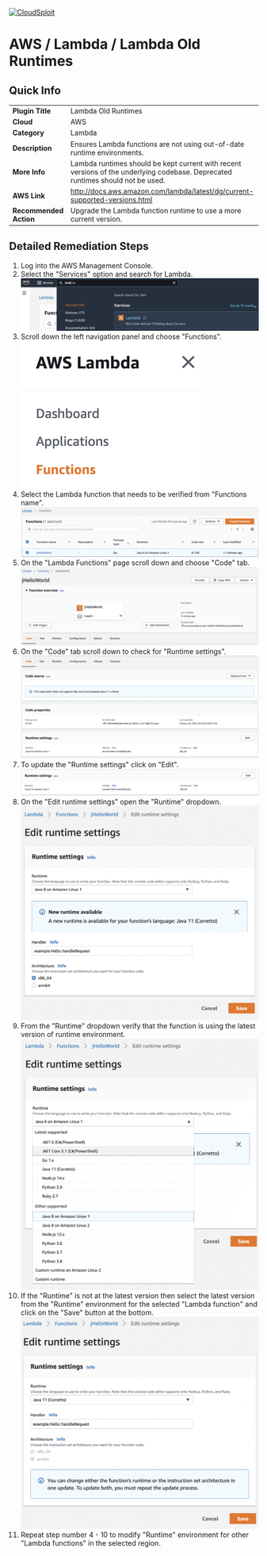 [![CloudSploit](https://cloudsploit.com/img/logo-new-big-text-100.png "CloudSploit")](https://cloudsploit.com)

# AWS / Lambda / Lambda Old Runtimes

## Quick Info

| | |
|-|-|
| **Plugin Title** | Lambda Old Runtimes |
| **Cloud** | AWS |
| **Category** | Lambda |
| **Description** | Ensures Lambda functions are not using out-of-date runtime environments. |
| **More Info** | Lambda runtimes should be kept current with recent versions of the underlying codebase. Deprecated runtimes should not be used. |
| **AWS Link** | http://docs.aws.amazon.com/lambda/latest/dg/current-supported-versions.html |
| **Recommended Action** | Upgrade the Lambda function runtime to use a more current version. |

## Detailed Remediation Steps
1. Log into the AWS Management Console.
2. Select the "Services" option and search for Lambda. </br> <img src="/resources/aws/lambda/lambda-old-runtimes/step2.png"/>
3. Scroll down the left navigation panel and choose "Functions".</br> <img src="/resources/aws/lambda/lambda-old-runtimes/step3.png"/>
4. Select the Lambda function that needs to be verified from "Functions name".</br> <img src="/resources/aws/lambda/lambda-old-runtimes/step4.png"/>
5. On the "Lambda Functions" page scroll down and choose "Code" tab.</br> <img src="/resources/aws/lambda/lambda-old-runtimes/step5.png"/>
6. On the "Code" tab scroll down to check for "Runtime settings".</br> <img src="/resources/aws/lambda/lambda-old-runtimes/step6.png"/>
7. To update the "Runtime settings" click on "Edit". </br> <img src="/resources/aws/lambda/lambda-old-runtimes/step7.png"/>
8. On the "Edit runtime settings" open the "Runtime" dropdown.</br> <img src="/resources/aws/lambda/lambda-old-runtimes/step8.png"/>
9. From the "Runtime" dropdown verify that the function is using the latest version of runtime environment.</br> <img src="/resources/aws/lambda/lambda-old-runtimes/step9.png"/>
10. If the "Runtime" is not at the latest version then select the latest version from the "Runtime" environment for the selected "Lambda function" and click on the "Save" button at the bottom.</br> <img src="/resources/aws/lambda/lambda-old-runtimes/step10.png"/>
11. Repeat step number 4 - 10 to modify "Runtime" environment for other "Lambda functions" in the selected region.</br>

